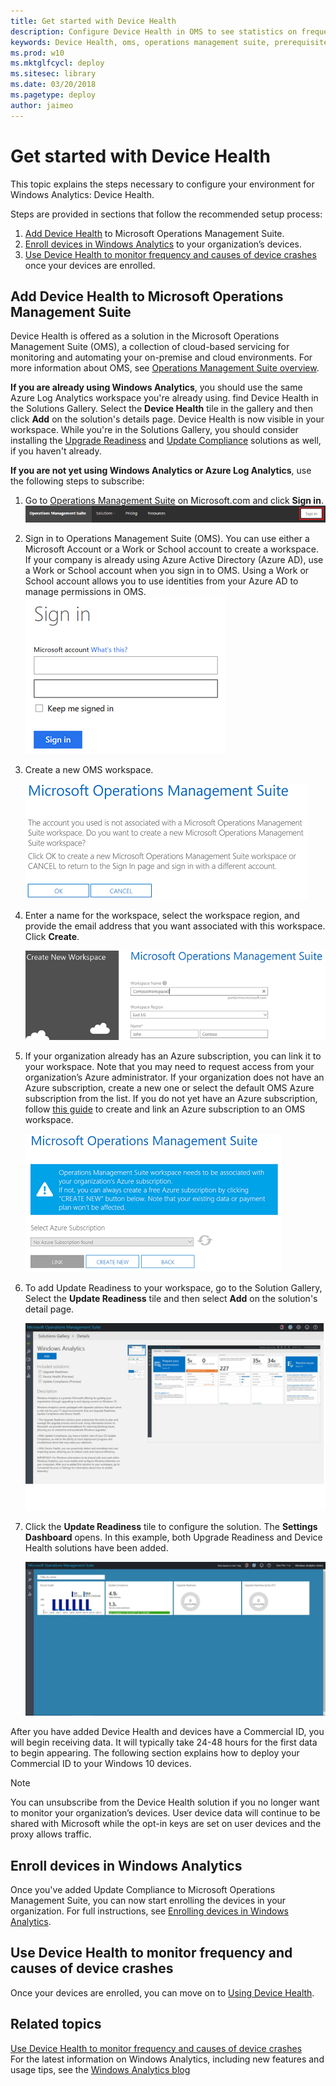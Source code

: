 ```yaml
---
title: Get started with Device Health
description: Configure Device Health in OMS to see statistics on frequency and causes of crashes of devices in your network.
keywords: Device Health, oms, operations management suite, prerequisites, requirements, monitoring, crash, drivers
ms.prod: w10
ms.mktglfcycl: deploy
ms.sitesec: library
ms.date: 03/20/2018
ms.pagetype: deploy
author: jaimeo
---
```


# Get started with Device Health

This topic explains the steps necessary to configure your environment for Windows Analytics: Device Health. 

Steps are provided in sections that follow the recommended setup process:

1. [Add Device Health](#add-device-health-to-microsoft-operations-management-suite) to Microsoft Operations Management Suite.
2. [Enroll devices in Windows Analytics](#deploy-your-commercial-id-to-your-windows-10-devices) to your organization’s devices.
3. [Use Device Health to monitor frequency and causes of device crashes](#use-device-health-to-monitor-frequency-and-causes-of-device-crashes) once your devices are enrolled.



## Add Device Health to Microsoft Operations Management Suite

Device Health is offered as a solution in the Microsoft Operations Management Suite (OMS), a collection of cloud-based servicing for monitoring and automating your on-premise and cloud environments. For more information about OMS, see [Operations Management Suite overview](https://azure.microsoft.com/en-us/documentation/articles/operations-management-suite-overview/). 

**If you are already using Windows Analytics**, you should use the same Azure Log Analytics workspace you're already using. find Device Health in the Solutions Gallery. Select the **Device Health** tile in the gallery and then click **Add** on the solution's details page. Device Health is now visible in your workspace. While you're in the Solutions Gallery, you should consider installing the [Upgrade Readiness](../upgrade/use-upgrade-readiness-to-manage-windows-upgrades.md)  and [Update Compliance](update-compliance-monitor.md) solutions as well, if you haven't already.

**If you are not yet using Windows Analytics or Azure Log Analytics**, use the following steps to subscribe:

1.	Go to [Operations Management Suite](https://www.microsoft.com/en-us/cloud-platform/operations-management-suite) on Microsoft.com and click **Sign in**.
   [![Operations Management Suite bar with sign-in button](images/uc-02a.png)](images/uc-02.png)


2.	Sign in to Operations Management Suite (OMS). You can use either a Microsoft Account or a Work or School account to create a workspace. If your company is already using Azure Active Directory (Azure AD), use a Work or School account when you sign in to OMS. Using a Work or School account allows you to use identities from your Azure AD to manage permissions in OMS.
   [![OMS Sign-in dialog box for account name and password](images/uc-03a.png)](images/uc-03.png)


3.	Create a new OMS workspace.

     [![OMS dialog with buttons to create a new OMS workspace or cancel](images/uc-04a.png)](images/uc-04.png)

4.	Enter a name for the workspace, select the workspace region, and provide the email address that you want associated with this workspace. Click **Create**.

    [![OMS Create New Workspace dialog](images/uc-05a.png)](images/uc-05.png)

5.	If your organization already has an Azure subscription, you can link it to your workspace. Note that you may need to request access from your organization’s Azure administrator. If your organization does not have an Azure subscription, create a new one or select the default OMS Azure subscription from the list. If you do not yet have an Azure subscription, follow [this guide](https://blogs.technet.microsoft.com/upgradeanalytics/2016/11/08/linking-operations-management-suite-workspaces-to-microsoft-azure/) to create and link an Azure subscription to an OMS workspace.

    [![OMS dialog to link existing Azure subscription or create a new one](images/uc-06a.png)](images/uc-06.png)

6.	To add Update Readiness to your workspace, go to the Solution Gallery, Select the **Update Readiness** tile and then select **Add** on the solution's detail page.

    [![Windows Analytics details page in Solutions Gallery](images/solution-bundle.png)](images/solution-bundle.png)

7.	Click the **Update Readiness** tile to configure the solution. The **Settings Dashboard** opens. In this example, both Upgrade Readiness and Device Health solutions have been added.

    [![OMS Settings Dashboard showing Device Health and Upgrade Readiness tiles](images/OMS-after-adding-solution.jpg)](images/OMS-after-adding-solution.jpg)



After you have added Device Health and devices have a Commercial ID, you will begin receiving data. It will typically take 24-48 hours for the first data to begin appearing. The following section explains how to deploy your Commercial ID to your Windows 10 devices.

>[!NOTE]
>You can unsubscribe from the Device Health solution if you no longer want to monitor your organization’s devices. User device data will continue to be shared with Microsoft while the opt-in keys are set on user devices and the proxy allows traffic.

## Enroll devices in Windows Analytics

Once you've added Update Compliance to Microsoft Operations Management Suite, you can now start enrolling the devices in your organization. For full instructions, see [Enrolling devices in Windows Analytics](windows-analytics-get-started.md).


## Use Device Health to monitor frequency and causes of device crashes

Once your devices are enrolled, you can move on to [Using Device Health](device-health-using.md).


## Related topics

[Use Device Health to monitor frequency and causes of device crashes](device-health-using.md)<BR>
For the latest information on Windows Analytics, including new features and usage tips, see the [Windows Analytics blog](https://blogs.technet.microsoft.com/upgradeanalytics)
